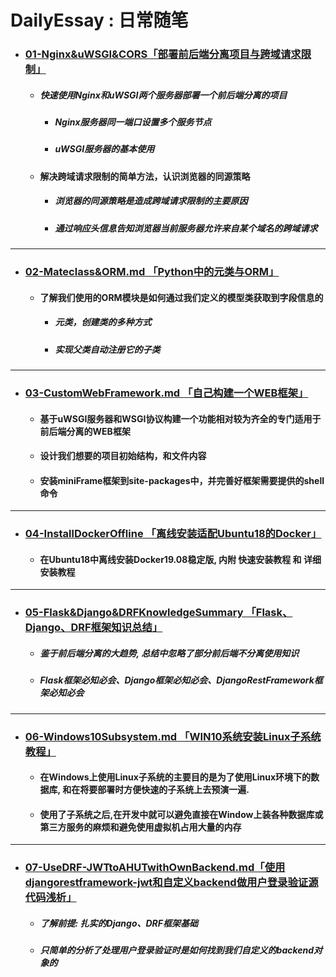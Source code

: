 # DailyEssay : 日常随笔

- ### [01-Nginx&uWSGI&CORS「部署前后端分离项目与跨域请求限制」](https://github.com/kerbalwzy/DailyEssay/blob/master/01-Nginx%26uWSGI%26CORS.md)

  - ##### 快速使用Nginx和uWSGI两个服务器部署一个前后端分离的项目

    - ##### Nginx服务器同一端口设置多个服务节点

    - ##### uWSGI服务器的基本使用

  - #### 解决跨域请求限制的简单方法，认识浏览器的同源策略

    - ##### 浏览器的同源策略是造成跨域请求限制的主要原因

    - ##### 通过响应头信息告知浏览器当前服务器允许来自某个域名的跨域请求

----

- ### [02-Mateclass&ORM.md 「Python中的元类与ORM」](https://github.com/kerbalwzy/DailyEssay/blob/master/02-Mateclass%26ORM.md)

  - #### 了解我们使用的ORM模块是如何通过我们定义的模型类获取到字段信息的

    - ##### 元类，创建类的多种方式

    - ##### 实现父类自动注册它的子类

----

- ### [03-CustomWebFramework.md 「自己构建一个WEB框架」](https://github.com/kerbalwzy/DailyEssay/blob/master/03-CustomWebFramework.md)

  - #### 基于uWSGI服务器和WSGI协议构建一个功能相对较为齐全的专门适用于前后端分离的WEB框架

  - #### 设计我们想要的项目初始结构，和文件内容

  - #### 安装miniFrame框架到site-packages中，并完善好框架需要提供的shell命令

----

- ###  [04-InstallDockerOffline 「离线安装适配Ubuntu18的Docker」](https://github.com/kerbalwzy/DailyEssay/tree/master/04-InstallDockerOffline)

  - #### 在Ubuntu18中离线安装Docker19.08稳定版, 内附 快速安装教程 和 详细安装教程

----

- ### [05-Flask&Django&DRFKnowledgeSummary 「Flask、Django、DRF框架知识总结」](https://github.com/kerbalwzy/DailyEssay/tree/master/05-Flask%26Django%26DRFKnowledgeSummary)

  - ##### 鉴于前后端分离的大趋势, 总结中忽略了部分前后端不分离使用知识

  - ##### Flask框架必知必会、Django框架必知必会、DjangoRestFramework框架必知必会

----

- ### [06-Windows10Subsystem.md 「WIN10系统安装Linux子系统教程」](https://github.com/kerbalwzy/aboutPython/blob/master/Windows10Subsystem.md)

  - #### 在Windows上使用Linux子系统的主要目的是为了使用Linux环境下的数据库, 和在将要部署时方便快速的子系统上去预演一遍.

  - #### 使用了子系统之后,在开发中就可以避免直接在Window上装各种数据库或第三方服务的麻烦和避免使用虚拟机占用大量的内存

---

- ### [07-UseDRF-JWTtoAHUTwithOwnBackend.md「使用djangorestframework-jwt和自定义backend做用户登录验证源代码浅析」](https://github.com/kerbalwzy/aboutPython/blob/master/UseDRF-JWTtoAHUTwithOwnBackend.md)

  - ##### 了解前提: 扎实的Django、DRF框架基础

  - ##### 只简单的分析了处理用户登录验证时是如何找到我们自定义的backend对象的

